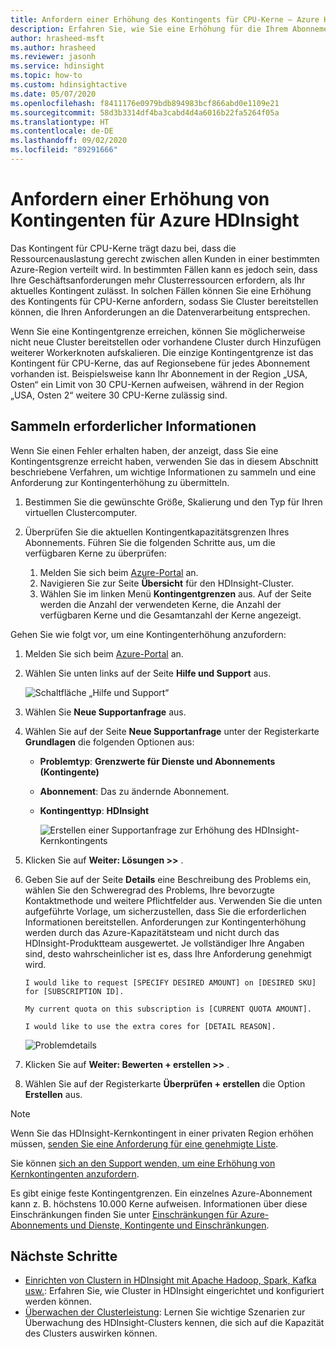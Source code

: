 ```yaml
---
title: Anfordern einer Erhöhung des Kontingents für CPU-Kerne – Azure HDInsight
description: Erfahren Sie, wie Sie eine Erhöhung für die Ihrem Abonnement zugewiesenen CPU-Kerne anfordern können.
author: hrasheed-msft
ms.author: hrasheed
ms.reviewer: jasonh
ms.service: hdinsight
ms.topic: how-to
ms.custom: hdinsightactive
ms.date: 05/07/2020
ms.openlocfilehash: f8411176e0979bdb894983bcf866abd0e1109e21
ms.sourcegitcommit: 58d3b3314df4ba3cabd4d4a6016b22fa5264f05a
ms.translationtype: HT
ms.contentlocale: de-DE
ms.lasthandoff: 09/02/2020
ms.locfileid: "89291666"
---
```

# <a name="requesting-quota-increases-for-azure-hdinsight"></a>Anfordern einer Erhöhung von Kontingenten für Azure HDInsight

Das Kontingent für CPU-Kerne trägt dazu bei, dass die Ressourcenauslastung gerecht zwischen allen Kunden in einer bestimmten Azure-Region verteilt wird. In bestimmten Fällen kann es jedoch sein, dass Ihre Geschäftsanforderungen mehr Clusterressourcen erfordern, als Ihr aktuelles Kontingent zulässt. In solchen Fällen können Sie eine Erhöhung des Kontingents für CPU-Kerne anfordern, sodass Sie Cluster bereitstellen können, die Ihren Anforderungen an die Datenverarbeitung entsprechen.

Wenn Sie eine Kontingentgrenze erreichen, können Sie möglicherweise nicht neue Cluster bereitstellen oder vorhandene Cluster durch Hinzufügen weiterer Workerknoten aufskalieren. Die einzige Kontingentgrenze ist das Kontingent für CPU-Kerne, das auf Regionsebene für jedes Abonnement vorhanden ist. Beispielsweise kann Ihr Abonnement in der Region „USA, Osten“ ein Limit von 30 CPU-Kernen aufweisen, während in der Region „USA, Osten 2“ weitere 30 CPU-Kerne zulässig sind.

## <a name="gather-required-information"></a>Sammeln erforderlicher Informationen

Wenn Sie einen Fehler erhalten haben, der anzeigt, dass Sie eine Kontingentsgrenze erreicht haben, verwenden Sie das in diesem Abschnitt beschriebene Verfahren, um wichtige Informationen zu sammeln und eine Anforderung zur Kontingenterhöhung zu übermitteln.

1. Bestimmen Sie die gewünschte Größe, Skalierung und den Typ für Ihren virtuellen Clustercomputer.
1. Überprüfen Sie die aktuellen Kontingentkapazitätsgrenzen Ihres Abonnements. Führen Sie die folgenden Schritte aus, um die verfügbaren Kerne zu überprüfen:

    1. Melden Sie sich beim [Azure-Portal](https://portal.azure.com/) an.
    1. Navigieren Sie zur Seite **Übersicht** für den HDInsight-Cluster.
    1. Wählen Sie im linken Menü **Kontingentgrenzen** aus. Auf der Seite werden die Anzahl der verwendeten Kerne, die Anzahl der verfügbaren Kerne und die Gesamtanzahl der Kerne angezeigt.

Gehen Sie wie folgt vor, um eine Kontingenterhöhung anzufordern:

1. Melden Sie sich beim [Azure-Portal](https://portal.azure.com/) an.
1. Wählen Sie unten links auf der Seite **Hilfe und Support** aus.

    ![Schaltfläche „Hilfe und Support“](./media/quota-increase-request/help-support-button.png)

1. Wählen Sie **Neue Supportanfrage** aus.
1. Wählen Sie auf der Seite **Neue Supportanfrage** unter der Registerkarte **Grundlagen** die folgenden Optionen aus:

   - **Problemtyp**: **Grenzwerte für Dienste und Abonnements (Kontingente)**
   - **Abonnement**: Das zu ändernde Abonnement.
   - **Kontingenttyp**: **HDInsight**

     ![Erstellen einer Supportanfrage zur Erhöhung des HDInsight-Kernkontingents](./media/quota-increase-request/hdinsight-quota-support-request.png)

1. Klicken Sie auf **Weiter: Lösungen >>** .
1. Geben Sie auf der Seite **Details** eine Beschreibung des Problems ein, wählen Sie den Schweregrad des Problems, Ihre bevorzugte Kontaktmethode und weitere Pflichtfelder aus. Verwenden Sie die unten aufgeführte Vorlage, um sicherzustellen, dass Sie die erforderlichen Informationen bereitstellen. Anforderungen zur Kontingenterhöhung werden durch das Azure-Kapazitätsteam und nicht durch das HDInsight-Produktteam ausgewertet. Je vollständiger Ihre Angaben sind, desto wahrscheinlicher ist es, dass Ihre Anforderung genehmigt wird.

    ```
    I would like to request [SPECIFY DESIRED AMOUNT] on [DESIRED SKU] for [SUBSCRIPTION ID].
    
    My current quota on this subscription is [CURRENT QUOTA AMOUNT].
    
    I would like to use the extra cores for [DETAIL REASON].
    ```

    ![Problemdetails](./media/quota-increase-request/problem-details.png)

1. Klicken Sie auf **Weiter: Bewerten + erstellen >>** .
1. Wählen Sie auf der Registerkarte **Überprüfen + erstellen** die Option **Erstellen** aus.

> [!NOTE]  
> Wenn Sie das HDInsight-Kernkontingent in einer privaten Region erhöhen müssen, [senden Sie eine Anforderung für eine genehmigte Liste](https://aka.ms/canaryintwhitelist).

Sie können [sich an den Support wenden, um eine Erhöhung von Kernkontingenten anzufordern](https://docs.microsoft.com/azure/azure-portal/supportability/resource-manager-core-quotas-request).

Es gibt einige feste Kontingentgrenzen. Ein einzelnes Azure-Abonnement kann z. B. höchstens 10.000 Kerne aufweisen. Informationen über diese Einschränkungen finden Sie unter [Einschränkungen für Azure-Abonnements und Dienste, Kontingente und Einschränkungen](https://docs.microsoft.com/azure/azure-resource-manager/management/azure-subscription-service-limits).

## <a name="next-steps"></a>Nächste Schritte

* [Einrichten von Clustern in HDInsight mit Apache Hadoop, Spark, Kafka usw.](hdinsight-hadoop-provision-linux-clusters.md): Erfahren Sie, wie Cluster in HDInsight eingerichtet und konfiguriert werden können.
* [Überwachen der Clusterleistung](hdinsight-key-scenarios-to-monitor.md): Lernen Sie wichtige Szenarien zur Überwachung des HDInsight-Clusters kennen, die sich auf die Kapazität des Clusters auswirken können.
